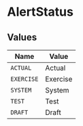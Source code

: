 # AlertStatus


## Values

| Name       | Value      |
| ---------- | ---------- |
| `ACTUAL`   | Actual     |
| `EXERCISE` | Exercise   |
| `SYSTEM`   | System     |
| `TEST`     | Test       |
| `DRAFT`    | Draft      |